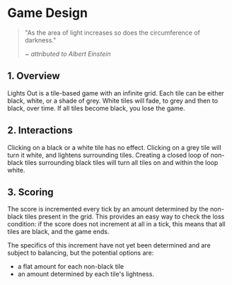 Game Design
===

> "As the area of light increases so does the circumference of darkness."
>
> *~ attributed to Albert Einstein*

## 1. Overview
Lights Out is a tile-based game with an infinite grid.
Each tile can be either black, white, or a shade of grey.
White tiles will fade, to grey and then to black, over time.
If all tiles become black, you lose the game.

## 2. Interactions
Clicking on a black or a white tile has no effect.
Clicking on a grey tile will turn it white, and lightens surrounding tiles.
Creating a closed loop of non-black tiles surrounding black tiles will turn all
tiles on and within the loop white.

## 3. Scoring
The score is incremented every tick by an amount determined by the non-black
tiles present in the grid.
This provides an easy way to check the loss condition: if the score does not
increment at all in a tick, this means that all tiles are black, and the game
ends.

The specifics of this increment have not yet been determined and are subject to
balancing, but the potential options are:
* a flat amount for each non-black tile
* an amount determined by each tile's lightness.
